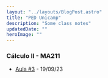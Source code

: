 ```yaml
---
layout: "../layouts/BlogPost.astro"
title: "PED Unicamp"
description: "Some class notes"
updatedDate: ""
heroImage: ""
---
```


### Cálculo II - MA211

- [Aula #3](https://neemias.org/aula3.pdf) - 19/09/23 